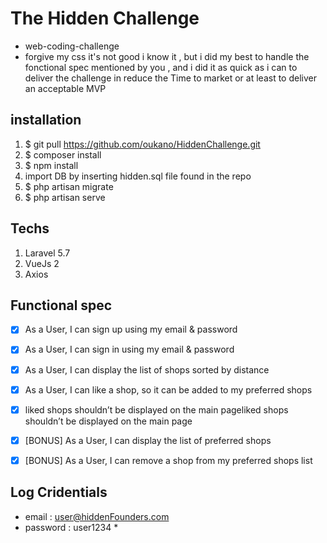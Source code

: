 # The Hidden Challenge

* web-coding-challenge 
* forgive my css it's not good i know it , but i did my best to handle the fonctional spec mentioned by you , and i did it as quick as i can to deliver the challenge in reduce the Time to market or at least to deliver an acceptable MVP


## installation

1. $ git pull https://github.com/oukano/HiddenChallenge.git 
2. $ composer install 
3. $ npm install 
4. import DB by inserting hidden.sql file found in the repo 
5. $ php artisan migrate 
6. $ php artisan serve 

## Techs 

1. Laravel 5.7 
2. VueJs 2 
3. Axios  

## Functional spec

- [x] As a User, I can sign up using my email & password
- [x] As a User, I can sign in using my email & password
- [x] As a User, I can display the list of shops sorted by distance
- [x] As a User, I can like a shop, so it can be added to my preferred shops 
- [x] liked shops shouldn’t be displayed on the main pageliked shops shouldn’t be displayed on the main page
- [x] [BONUS] As a User, I can display the list of preferred shops
- [x] [BONUS] As a User, I can remove a shop from my preferred shops list


## Log Cridentials 

* email : user@hiddenFounders.com 
* password : user1234 *



